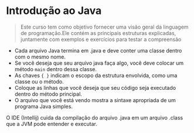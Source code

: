 # Introdução ao Java

> Este curso tem como objetivo fornecer uma visão geral da linguagem de programação.Ele contém as principais estruturas explicadas, juntamente com exemplos e exercícios para testar a compreensão


- Cada arquivo Java termina em .java e deve conter uma classe dentro com o mesmo nome.
- Se você deseja que seu arquivo java faça algo, você deve colocar um método `main` dentro dessa classe.
- As chaves ` { } ` indicam o escopo da estrutura envolvida, como uma classe ou o método.
- Coloque as linhas que você deseja que seu código seja executado dentro do método principal.
- O arquivo que você está vendo mostra a sintaxe apropriada de um programa Java simples.


<div class="hint">
O IDE (Intellij) cuida da compilação do arquivo .java em um arquivo .class que a JVM pode entender e executar.
</div>
